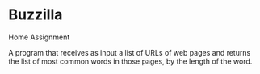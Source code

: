 # Buzzilla

Home Assignment

A program that receives as input a list of URLs of web pages and returns the list of most common words in those pages,
by the length of the word.